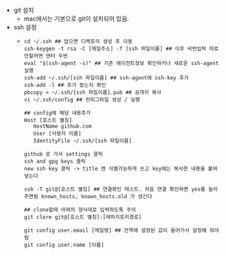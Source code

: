 - git 설치
	- mac에서는 기본으로 git이 설치되어 있음.
- ssh 설정
	- ```shell
	  cd ~/.ssh ## 없으면 디렉토리 생성 후 이동
	  ssh-keygen -t rsa -C [메일주소] -f [ssh 파일이름] ## 이후 비번입력 따로 안할꺼면 엔터 두번
	  eval "$(ssh-agent -s)" ## 기존 에이전트정보 확인하거나 새로운 ssh-agent 실행
	  ssh-add ~/.ssh/[ssh 파일이름] ## ssh-agent에 ssh-key 추가
	  ssh-add -l ## 추가 됬는지 확인
	  pbcopy < ~/.ssh/[ssh 파일이름].pub ## 공개키 복사
	  vi ~/.ssh/config ## 컨피그파일 생성 / 실행
	  
	  ## config에 해당 내용추가
	  Host [호스트 별칭]
	     HostName github.com
	     User [사용자 이름]
	     IdentityFile ~/.ssh/[ssh 파일이름]
	  		
	  github 로 가서 settings 클릭
	  ssh and gpg keys 클릭
	  new ssh key 클릭 -> title 엔 식별가능하게 쓰고 key에는 복사한 내용을 붙여넣는다
	  
	  ssh -T git@[호스트 별칭] ## 연결확인 테스트. 처음 연결 확인하면 yes를 눌러주면됨 known_hosts, known_hosts.old 가 생긴다
	  
	  ## clone할때 아래의 형식대로 입력하도록 주의
	  git clore git@[호스트 별칭]:[레파지토리경로]
	  
	  git config user.email [메일명] ## 전역에 설정된 값이 들어가서 설정해 줘야됨
	  git config user.name [이름]
	  ```